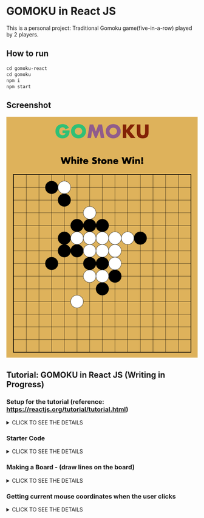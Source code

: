 # GOMOKU in React JS

This is a personal project: Traditional Gomoku game(five-in-a-row) played by 2 players. 

## How to run

```
cd gomoku-react
cd gomoku
npm i
npm start
```

## Screenshot

![gomoku-react](https://github.com/positive235/gomoku-react/blob/master/img-readme/gomokureact.png?raw=true)

## Tutorial: GOMOKU in React JS (Writing in Progress)

### Setup for the tutorial (reference: https://reactjs.org/tutorial/tutorial.html)

<details><summary>CLICK TO SEE THE DETAILS</summary>
<p>
  
1. Make sure you have a recent version of Node.js installed.
2. Install Create React App to make a new project. In terminal, `npx create-react-app my-app`
3. Delete all files in the `src/` folder of the new project. (Note: Don't delete the entire src folder, just the original source files inside it).

4. `cd my-app`
5. `cd src`
6. If you are using Mac or Linux: `rm -f *` / Or, if you're on Windows: `del *`
8. Then, switch back to the project folder: `cd ..`
9. Add three files named `index.css`, `index.js`, `Game.js` in the `src/` folder.

10. Add these lines to the top of `index.js` in the `src/` folder:

```
import React from 'react';
import ReactDOM from 'react-dom';
import Game from './Game';
import './index.css';
```

11. Now if you run `npm start` in the project folder and open `http://localhost:3000` in the browser, you should see an empty gomoku field.

</p>
</details>

### Starter Code
<details><summary>CLICK TO SEE THE DETAILS</summary>
<p>

1. Add these lines to `index.js` in the `src/` folder:

```
ReactDOM.render(
  <Game />,
  document.getElementById('root')
);
```

2. Add these lines to the top of `Game.js` in the `src/` folder:

```
import React from 'react';

class Game extends React.Component {
  constructor(props) {
        super(props);
  }

  render() {
    return (
      <div className="game">
        <div className="game-board">
          <canvas id="goBoard" width="700" height="700" />
        </div>
      </div>
    );
  }
} 

export default Game;
```

3. Add these lines to the top of `index.css` in the `src/` folder:

```
body {
  font: 35px "Century Gothic", Futura, sans-serif;
  margin: 35px;
  text-align: center;
  background-color: goldenrod;
  background-image: linear-gradient(rgb(238, 250, 2),goldenrod);
}

/* gomoku board */
.game {
  display: flex;
  flex-direction: column;
  padding: 60px 0;
}

.game-board {
  margin: 0 auto;
}

/* gomoku board to play */
#goBoard {
  border: 2px solid black;
}
```
</p>
</details>

### Making a Board - (draw lines on the board)
<details><summary>CLICK TO SEE THE DETAILS</summary>
<p>

`componentDidMount()` is invoked immediately after a component is mounted (inserted into the tree). Initialization that requires DOM nodes should go here. If you need to load data from a remote endpoint, this is a good place to instantiate the network request.

(Reference: https://reactjs.org/docs/react-component.html#componentdidmount)

1. Add these lines to `Game.js` in the `src/` folder:
```
  componentDidMount() {
    this.goBoard = document.getElementById('goBoard');
    this.context = this.goBoard.getContext('2d');

    // draw multiple lines for go board
    for (let i = 0; i < 15; i++) {
      this.context.moveTo(0, 50 * i);
      this.context.lineTo(700, 50 * i);
      this.context.moveTo(50 * i, 0);
      this.context.lineTo(50 * i, 700);
    }
    this.context.stroke();
  }
```

2. Then `Game.js` structures should be like this:

```
class Game extends React.Component {
  constructor(props) {...}
  componentDidMount() {...}
  render() {...}
}
```
</p>
</details>

### Getting current mouse coordinates when the user clicks
<details><summary>CLICK TO SEE THE DETAILS</summary>
<p>

1. Add these lines to `constructor(props){...}` in `class Game extends React.Component {...}` in the `Game.js` in the `src/` folder:

```
this.init = this.init.bind(this);
this.addGo = this.addGo.bind(this);
```

2. Add these lines to `componentDidMount(){...}` in `class Game extends React.Component{...}` in the `Game.js` in the `src/` folder:

```
this.rect = {};
this.goBoardX = this.goBoard.offsetLeft;
this.goBoardY = this.goBoard.offsetTop;

this.init();
```

3. Add these lines to `class Game extends React.Component{...}` in the `Game.js` in the `src/` folder:

```
init() {
  this.goBoard.addEventListener('mousedown', this.addGo, false);
}
```

4. Add these lines to `class Game extends React.Component{...}` in the `Game.js` in the `src/` folder:

```
addGo(event){
  // calculating exact mouse coordinates
  this.rect.x = event.pageX - this.goBoardX - 1.2;
  this.rect.y = event.pageY - this.goBoardY - 2;
  console.log(this.rect.x, this.rect.y);
}
```
</p>
</details>
